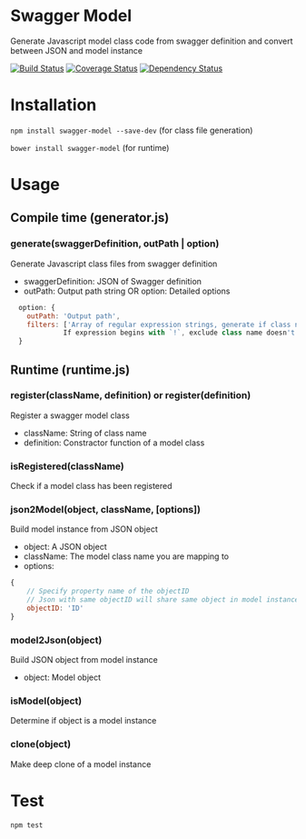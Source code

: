 # Swagger Model

Generate Javascript model class code from swagger definition and convert between JSON and model instance

[![Build Status](https://travis-ci.org/randing89/swagger-model.svg?branch=master)](https://travis-ci.org/randing89/swagger-model)
[![Coverage Status](https://coveralls.io/repos/randing89/swagger-model/badge.svg?branch=master)](https://coveralls.io/r/randing89/swagger-model?branch=master)
[![Dependency Status](https://gemnasium.com/randing89/swagger-model.svg)](https://gemnasium.com/randing89/swagger-model)

# Installation
`npm install swagger-model --save-dev` (for class file generation)

`bower install swagger-model` (for runtime)

# Usage
## Compile time (generator.js)
### generate(swaggerDefinition, outPath | option)
Generate Javascript class files from swagger definition
- swaggerDefinition: JSON of Swagger definition
- outPath: Output path string OR option: Detailed options
```javascript
  option: {
    outPath: 'Output path',
    filters: ['Array of regular expression strings, generate if class name matches the regexp.
             If expression begins with `!`, exclude class name doesn't match.']
  }
```


## Runtime (runtime.js)
### register(className, definition) or register(definition)
Register a swagger model class
- className: String of class name
- definition: Constractor function of a model class

### isRegistered(className)
Check if a model class has been registered

### json2Model(object, className, [options])
Build model instance from JSON object
- object: A JSON object
- className: The model class name you are mapping to
- options:
```javascript
{
    // Specify property name of the objectID
    // Json with same objectID will share same object in model instance
    objectID: 'ID'
}
```

### model2Json(object)
Build JSON object from model instance
- object: Model object

### isModel(object)
Determine if object is a model instance

### clone(object)
Make deep clone of a model instance


# Test
```
npm test
```

